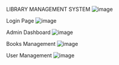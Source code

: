 LIBRARY MANAGEMENT SYSTEM
![image](https://github.com/user-attachments/assets/fc320da3-6188-43b8-8c9d-7dc141d41e1f)

Login Page
![image](https://github.com/user-attachments/assets/e798fe16-826f-462a-9353-b55b06682da1)

Admin Dashboard
![image](https://github.com/user-attachments/assets/c73e0708-6ed0-489e-a96e-d27501efe428)

Books Management
![image](https://github.com/user-attachments/assets/73d5938c-38a0-4301-9055-242ec6df07f9)

User Management
![image](https://github.com/user-attachments/assets/7f3ee1c6-5e18-40a1-a7f2-b5630bd6c374)




